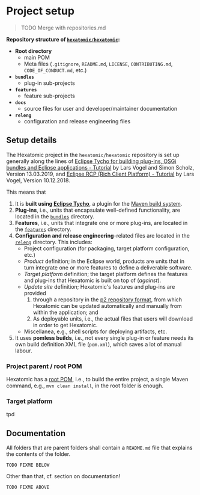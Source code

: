 # Project setup

> TODO Merge with repositories.md

**Repository structure of [`hexatomic/hexatomic`](https://github.com/hexatomic/hexatomic):**

- **Root directory**
	- main POM
	- Meta files (`.gitignore`, `README.md`, `LICENSE`, `CONTRIBUTING.md`, `CODE_OF_CONDUCT.md`, etc.)
- **`bundles`**
	- plug-in sub-projects
- **`features`**
	- feature sub-projects
- **`docs`**
	- source files for user and developer/maintainer documentation
- **`releng`**
	- configuration and release engineering files

## Setup details

The Hexatomic project in the `hexatomic/hexatomic` repository is set up generally
along the lines of [Eclipse Tycho for building plug-ins, OSGi bundles and Eclipse applications - Tutorial](http://web.archive.org/web/20190801113418/https://www.vogella.com/tutorials/EclipseTycho/article.html) by 
Lars Vogel and Simon Scholz, Version 13.03.2019, and [Eclipse RCP (Rich Client Platform) - Tutorial](http://web.archive.org/web/20190807184652/https://www.vogella.com/tutorials/EclipseRCP/article.html) by Lars Vogel, Version 10.12.2018.

This means that

1. It is **built using [Eclipse Tycho](http://web.archive.org/web/20190807185333/https://www.eclipse.org/tycho/)**, a plugin for the [Maven build system](http://web.archive.org/web/20190806000707/https://maven.apache.org/).
2. **Plug-ins**, i.e., units that encapsulate well-defined functionality, are located in the [`bundles`](https://github.com/hexatomic/hexatomic/tree/main/bundles/) directory.
3. **Features**, i.e., units that integrate one or more plug-ins, are located in the [`features`](https://github.com/hexatomic/hexatomic/tree/feature/0.1.0/features/) directory.
4. **Configuration and release engineering**-related files are located in the [`releng`](https://github.com/hexatomic/hexatomic/tree/feature/0.1.0/releng/) directory. This includes:
	- Project configuration (for packaging, target platform configuration, etc.)
	- *Product* definition; in the Eclipse world, products are units that in turn integrate one or more features to define a deliverable software.
	- *Target platform* definition; the target platform defines the features and plug-ins that Hexatomic is built on top of (*against*).
	-  *Update site* definition; Hexatomic's features and plug-ins are provided 
		1. through a repository in the [p2 repository format](http://web.archive.org/web/20190807191916/https://www.eclipse.org/equinox/p2/), from which Hexatomic can be updated automatically and manually from within the application; and
		2. As deployable units, i.e., the actual files that users will download in order to get Hexatomic.
	-  Miscellanea, e.g., shell scripts for deploying artifacts, etc. 
5. It uses **pomless builds**, i.e., not every single plug-in or feature needs its own build definition XML file (`pom.xml`), which saves a lot of manual labour.

### Project parent / root POM

Hexatomic has a [root POM](https://github.com/hexatomic/hexatomic/tree/main/pom.xml), i.e., to build the entire project, a single Maven command, e.g., `mvn clean install`, in the root folder is enough.

### Target platform

tpd

## Documentation

All folders that are parent folders shall contain a `README.md` file that explains the contents of the folder.

`TODO FIXME BELOW`

Other than that, cf. section on documentation!

`TODO FIXME ABOVE`